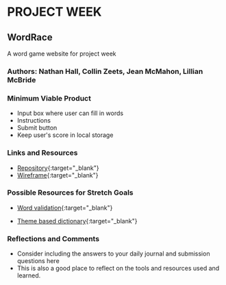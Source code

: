 # PROJECT WEEK

## WordRace

A word game website for project week

### Authors: Nathan Hall, Collin Zeets, Jean McMahon, Lillian McBride

### Minimum Viable Product

* Input box where user can fill in words
* Instructions
* Submit button
* Keep user's score in local storage

### Links and Resources

* [Repository](https://deltavwordrace.github.io/WordRace/){:target="_blank"}
* [Wireframe](https://deltavcode.slack.com/files/U01HEMHLG2K/F01KT5YHXKM/word_game_svg.svg){:target="_blank"}

### Possible Resources for Stretch Goals

* [Word validation](https://github.com/dwyl/english-words){:target="_blank"}  

* [Theme based dictionary](https://enchantedlearning.com/wordlist){:target="_blank"}

### Reflections and Comments

* Consider including the answers to your daily journal and submission questions here
* This is also a good place to reflect on the tools and resources used and learned.
